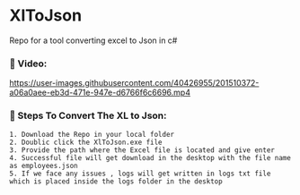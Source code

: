 # XlToJson
Repo for a tool converting excel to Json in c#

### 🙅 Video:

https://user-images.githubusercontent.com/40426955/201510372-a06a0aee-eb3d-471e-947e-d6766f6c6696.mp4

### 🙅 Steps To Convert The XL to Json:

    1. Download the Repo in your local folder
    2. Doublic click the XlToJson.exe file
    3. Provide the path where the Excel file is located and give enter
    4. Successful file will get download in the desktop with the file name as employees.json
    5. If we face any issues , logs will get written in logs txt file which is placed inside the logs folder in the desktop 

